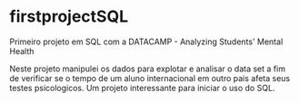 # firstprojectSQL
Primeiro projeto em SQL com a DATACAMP - Analyzing Students' Mental Health

Neste projeto manipulei os dados para explotar e analisar o data set a fim de verificar se o tempo de um aluno internacional em outro pais afeta seus testes psicologicos.
Um projeto interessante para iniciar o uso do SQL.
